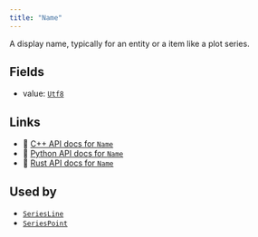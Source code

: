 ```yaml
---
title: "Name"
---
```


A display name, typically for an entity or a item like a plot series.

## Fields

* value: [`Utf8`](../datatypes/utf8.md)

## Links
 * 🌊 [C++ API docs for `Name`](https://ref.rerun.io/docs/cpp/stable/structrerun_1_1components_1_1Name.html?speculative-link)
 * 🐍 [Python API docs for `Name`](https://ref.rerun.io/docs/python/stable/common/components?speculative-link#rerun.components.Name)
 * 🦀 [Rust API docs for `Name`](https://docs.rs/rerun/latest/rerun/components/struct.Name.html?speculative-link)


## Used by

* [`SeriesLine`](../archetypes/series_line.md?speculative-link)
* [`SeriesPoint`](../archetypes/series_point.md?speculative-link)
